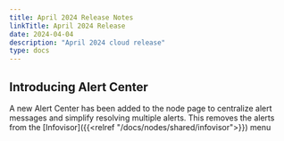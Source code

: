 ```yaml
---
title: April 2024 Release Notes
linkTitle: April 2024 Release
date: 2024-04-04
description: "April 2024 cloud release"
type: docs
---
```

## Introducing Alert Center
A new Alert Center has been added to the node page to centralize alert messages and simplify resolving multiple alerts. This removes the alerts from the [Infovisor]({{<relref "/docs/nodes/shared/infovisor">}}) menu